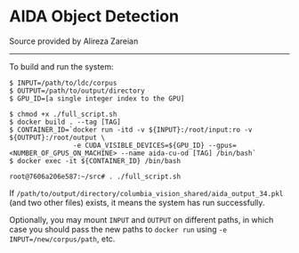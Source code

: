 # AIDA Object Detection

Source provided by Alireza Zareian

-----
To build and run the system:

```
$ INPUT=/path/to/ldc/corpus
$ OUTPUT=/path/to/output/directory
$ GPU_ID=[a single integer index to the GPU]

$ chmod +x ./full_script.sh
$ docker build . --tag [TAG]
$ CONTAINER_ID=`docker run -itd -v ${INPUT}:/root/input:ro -v ${OUTPUT}:/root/output \
                -e CUDA_VISIBLE_DEVICES=${GPU_ID} --gpus=<NUMBER_OF_GPUS_ON_MACHINE> --name aida-cu-od [TAG] /bin/bash`
$ docker exec -it ${CONTAINER_ID} /bin/bash

root@7606a206e587:~/src# . ./full_script.sh 

```

If `/path/to/output/directory/columbia_vision_shared/aida_output_34.pkl` (and two other files) exists, it means the system has run successfully.

Optionally, you may mount `INPUT` and `OUTPUT` on different paths, in which case you should pass the new paths to `docker run` using `-e INPUT=/new/corpus/path`, etc.


